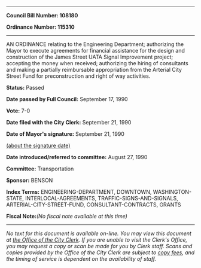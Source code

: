

********

**Council Bill Number: 108180**
   
**Ordinance Number: 115310**
********

 AN ORDINANCE relating to the Engineering Department; authorizing the Mayor to execute agreements for financial assistance for the design and construction of the James Street UATA Signal Improvement project; accepting the money when received; authorizing the hiring of consultants and making a partially reimbursable appropriation from the Arterial City Street Fund for preconstruction and right of way activities.

**Status:** Passed
   
**Date passed by Full Council:** September 17, 1990
   
**Vote:** 7-0
   
**Date filed with the City Clerk:** September 21, 1990
   
**Date of Mayor's signature:** September 21, 1990
   
[(about the signature date)](/~public/approvaldate.htm)
   
   
   
**Date introduced/referred to committee:** August 27, 1990
   
**Committee:** Transportation
   
**Sponsor:** BENSON
   
   
**Index Terms:** ENGINEERING-DEPARTMENT, DOWNTOWN, WASHINGTON-STATE, INTERLOCAL-AGREEMENTS, TRAFFIC-SIGNS-AND-SIGNALS, ARTERIAL-CITY-STREET-FUND, CONSULTANT-CONTRACTS, GRANTS

**Fiscal Note:**_(No fiscal note available at this time)_
********

_No text for this document is available on-line. You may view this document at [the Office of the City Clerk](http://www.seattle.gov/leg/clerk/contactUs.htm). If you are unable to visit the Clerk's Office, you may request a copy or scan be made for you by Clerk staff. Scans and copies provided by the Office of the City Clerk are subject to [copy fees](http://clerk.seattle.gov/~public/clerkfees.htm), and the timing of service is dependent on the availability of staff._

